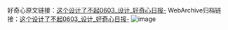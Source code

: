 好奇心原文链接：[这个设计了不起0603_设计_好奇心日报-](https://www.qdaily.com/articles/10349.html)
WebArchive归档链接：[这个设计了不起0603_设计_好奇心日报-](http://web.archive.org/web/20190623160142/https://www.qdaily.com/articles/10349.html)
![image](http://ww3.sinaimg.cn/large/007d5XDply1g3vwekardnj30u01hk0yj)